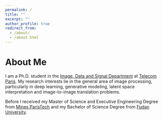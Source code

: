 ```yaml
---
permalink: /
title: ""
excerpt: ""
author_profile: true
redirect_from: 
  - /about/
  - /about.html
---
```


About Me
======
I am a Ph.D. student in the [Image, Data and Signal Department](https://www.telecom-paris.fr/en/the-school/teaching-research-departments/image-data-signal) at [Telecom Paris](https://www.stanford.edu/). My research interests lie in the general area of image processing, particularly in deep learning, generative modeling, latent space interpretation and image-to-image translation problems.

Before I received my Master of Science and Executive Engineering Degree from [Mines ParisTech](http://www.mines-paristech.fr/) and my Bachelor of Science Degree from [Fudan University](https://www.fudan.edu.cn/en/).